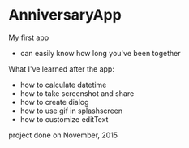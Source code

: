 # AnniversaryApp
 
 My first app
 
- can easily know how long you've been together

What I've learned after the app:
- how to calculate datetime
- how to take screenshot and share
- how to create dialog
- how to use gif in splashscreen
- how to customize editText

project done on November, 2015
